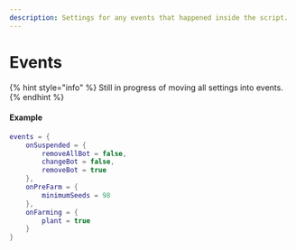 ```yaml
---
description: Settings for any events that happened inside the script.
---
```


# Events

{% hint style="info" %}
Still in progress of moving all settings into events.
{% endhint %}

#### Example

```lua
events = {
    onSuspended = {
        removeAllBot = false,
        changeBot = false,
        removeBot = true
    },
    onPreFarm = {
        minimumSeeds = 98
    },
    onFarming = {
        plant = true
    }
}
```
